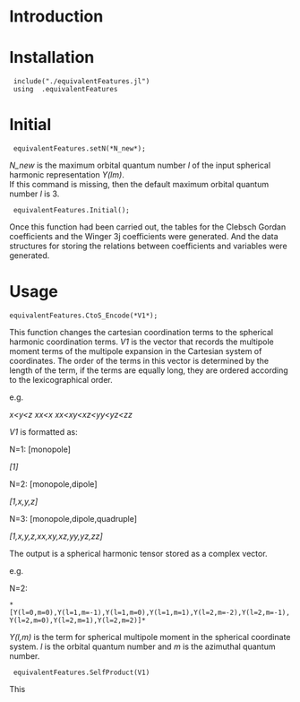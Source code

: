 # Introduction
# Installation
     include("./equivalentFeatures.jl")
     using  .equivalentFeatures 
# Initial
     equivalentFeatures.setN(*N_new*);
*N_new* is the maximum orbital quantum number *l* of the input spherical harmonic representation *Y(lm)*.   
    If this command is missing, then the default maximum orbital quantum number *l* is 3.  
     
     equivalentFeatures.Initial();
   Once this function had been carried out, the tables for the Clebsch Gordan coefficients and the Winger 3j coefficients were generated. And the data structures for storing the relations between coefficients and variables were generated.
# Usage
    equivalentFeatures.CtoS_Encode(*V1*);

  This function changes the cartesian coordination terms to the spherical harmonic coordination terms. 
  *V1* is the vector that records the multipole moment terms of the multipole expansion in the Cartesian system of coordinates.
  The order of the terms in this vector is determined by the length of the term, if the terms are equally long, they are ordered according to the lexicographical order. 
  
  e.g.
  
   *x<y<z*
   *xx<x*
   *xx<xy<xz<yy<yz<zz*
   
*V1* is formatted as: 

N=1: [monopole]

*[1]*
    
N=2: [monopole,dipole]

*[1,x,y,z]*
    
N=3: [monopole,dipole,quadruple]

*[1,x,y,z,xx,xy,xz,yy,yz,zz]*

The output is a spherical harmonic tensor stored as a complex vector.

e.g.

N=2:

``` *[Y(l=0,m=0),Y(l=1,m=-1),Y(l=1,m=0),Y(l=1,m=1),Y(l=2,m=-2),Y(l=2,m=-1),Y(l=2,m=0),Y(l=2,m=1),Y(l=2,m=2)]* ```

*Y(l,m)* is the term for spherical multipole moment in the spherical coordinate system. *l* is the orbital quantum number and *m* is the azimuthal quantum number. 

     equivalentFeatures.SelfProduct(V1)

This 

